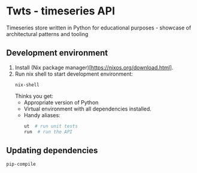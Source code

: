# Twts - timeseries API

Timeseries store written in Python for educational purposes - showcase of architectural patterns and tooling

## Development environment

1. Install (Nix package manager)[https://nixos.org/download.html].
1. Run nix shell to start development environment:
    ```
    nix-shell
    ```
    Thinks you get:
    * Appropriate version of Python
    * Virtual environment with all dependencies installed.
    * Handy aliases:
        ```bash
        ut  # run unit tests
        run  # run the API
        ```

## Updating dependencies
```
pip-compile
```